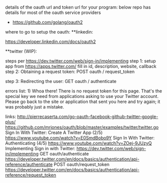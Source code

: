 
details of the oauth url and token url for your program: below repo has details for most of the oauth service providers
- https://github.com/golang/oauth2


where to go to setup the oauth:
**linkedin: 

https://developer.linkedin.com/docs/oauth2


**twitter (WIP):

steps per https://dev.twitter.com/web/sign-in/implementing
step 1: setup app from https://apps.twitter.com/
fill in id, description, website, callback
step 2: Obtaining a request token: POST oauth / request_token

step 3: Redirecting the user: GET oauth / authenticate


errors list:
1) 
Whoa there!
There is no request token for this page. That's the special key we need from applications asking to use your Twitter account. Please go back to the site or application that sent you here and try again; it was probably just a mistake.


links:
http://pierrecaserta.com/go-oauth-facebook-github-twitter-google-plus/
https://github.com/mrjones/oauth/blob/master/examples/twitter/twitter.go
Sign In With Twitter: Create A Twitter App (2/5) https://www.youtube.com/watch?v=E0SmdBobo9Y
Sign In With Twitter: Authenticating (4/5) https://www.youtube.com/watch?v=ZOej-9JUzyQ
Implementing Sign in with Twitter: https://dev.twitter.com/web/sign-in/implementing
GET oauth/authenticate https://developer.twitter.com/en/docs/basics/authentication/api-reference/authenticate
POST oauth/request_token https://developer.twitter.com/en/docs/basics/authentication/api-reference/request_token

